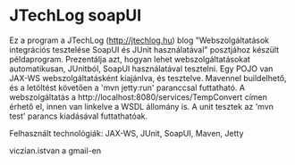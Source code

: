 ﻿JTechLog soapUI
===============

Ez a program a JTechLog (<http://jtechlog.hu>) blog "Webszolgáltatások integrációs 
tesztelése SoapUI és JUnit használatával" posztjához készült példaprogram. 
Prezentálja azt, hogyan lehet webszolgáltatásokat automatikusan, JUnitból, SoapUI használatával
tesztelni. Egy POJO van JAX-WS webszolgáltatásként kiajánlva, és tesztelve. Mavennel buildelhető, 
és a letöltést követően a 'mvn jetty:run' paranccsal futtatható. A webszolgáltatás a
http://localhost:8080/services/TempConvert címen érhető el, innen van linkelve a WSDL állomány is.
A unit tesztek az 'mvn test' parancs kiadásával futtathatóak.

Felhasznált technológiák: JAX-WS, JUnit, SoapUI, Maven, Jetty

viczian.istvan a gmail-en